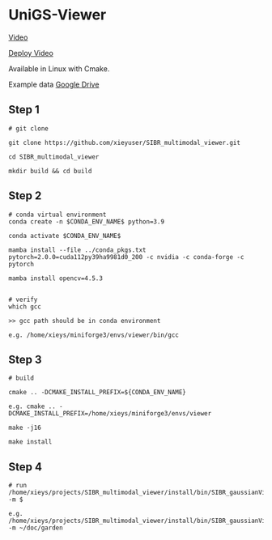 # UniGS-Viewer

[Video](https://www.bilibili.com/video/BV1EdYyzbEXj/)

[Deploy Video]()

Available in Linux with Cmake.

Example data [Google Drive](https://drive.google.com/file/d/1zaFeOR_kUm9oajyBhc67Dj7ScfJRYe2S/view?usp=drive_link)

## Step 1
```
# git clone

git clone https://github.com/xieyuser/SIBR_multimodal_viewer.git

cd SIBR_multimodal_viewer

mkdir build && cd build

```

## Step 2
```
# conda virtual environment
conda create -n $CONDA_ENV_NAME$ python=3.9

conda activate $CONDA_ENV_NAME$

mamba install --file ../conda_pkgs.txt  pytorch=2.0.0=cuda112py39ha9981d0_200 -c nvidia -c conda-forge -c pytorch

mamba install opencv=4.5.3


# verify
which gcc

>> gcc path should be in conda environment

e.g. /home/xieys/miniforge3/envs/viewer/bin/gcc
```

## Step 3
```
# build

cmake .. -DCMAKE_INSTALL_PREFIX=${CONDA_ENV_NAME}

e.g. cmake .. -DCMAKE_INSTALL_PREFIX=/home/xieys/miniforge3/envs/viewer

make -j16

make install
```

## Step 4
```
# run
/home/xieys/projects/SIBR_multimodal_viewer/install/bin/SIBR_gaussianViewer_app -m $

e.g. /home/xieys/projects/SIBR_multimodal_viewer/install/bin/SIBR_gaussianViewer_app -m ~/doc/garden

```
